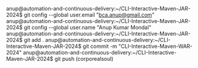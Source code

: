 anup@automation-and-continuous-delivery:~/CLI-Interactive-Maven-JAR-2024$ git config --global user.email "bca.anup@gmail.com"
anup@automation-and-continuous-delivery:~/CLI-Interactive-Maven-JAR-2024$ git config --global user.name "Anup Kumar Mondal"
anup@automation-and-continuous-delivery:~/CLI-Interactive-Maven-JAR-2024$ git add .
anup@automation-and-continuous-delivery:~/CLI-Interactive-Maven-JAR-2024$ git commit -m "CLI-Interactive-Maven-WAR-2024"
anup@automation-and-continuous-delivery:~/CLI-Interactive-Maven-JAR-2024$ git push (corporealsoul)